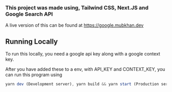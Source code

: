 <h3>This project was made using, Tailwind CSS, Next.JS and Google Search API</h3>

A live version of this can be found at https://google.mubkhan.dev

## Running Locally

To run this locally, you need a google api key along with a google context key.

After you  have added these to a env, with API_KEY and CONTEXT_KEY, you can run this program using

```ts
yarn dev (Development server), yarn build && yarn start (Production server)
```
